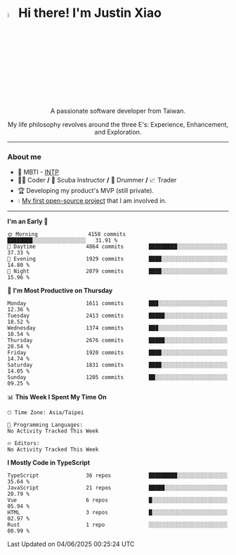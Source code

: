 # <img src="https://media.giphy.com/media/hvRJCLFzcasrR4ia7z/giphy.gif" width="5%">Hi there! I'm Justin Xiao
<p align="center">A passionate software developer from Taiwan.  </p>
<p align="center">My life philosophy revolves around the three E's: Experience, Enhancement, and Exploration.</p>

---
### About me
- 👀 MBTI - [INTP](https://www.16personalities.com/intp-personality)
- 👨‍💻 Coder **/** 🤿 Scuba Instructor **/** 🥁 Drummer **/** 📈 Trader
- 🏆 Developing my product's MVP (still private).
- 💧 [My first open-source project](https://github.com/Game-as-a-Service/Game-Lobby-Web) that I am involved in.

---
<!--START_SECTION:waka-->
**I'm an Early 🐤** 

```text
🌞 Morning                4158 commits        ████████░░░░░░░░░░░░░░░░░   31.91 % 
🌆 Daytime                4864 commits        █████████░░░░░░░░░░░░░░░░   37.33 % 
🌃 Evening                1929 commits        ████░░░░░░░░░░░░░░░░░░░░░   14.80 % 
🌙 Night                  2079 commits        ████░░░░░░░░░░░░░░░░░░░░░   15.96 % 
```
📅 **I'm Most Productive on Thursday** 

```text
Monday                   1611 commits        ███░░░░░░░░░░░░░░░░░░░░░░   12.36 % 
Tuesday                  2413 commits        █████░░░░░░░░░░░░░░░░░░░░   18.52 % 
Wednesday                1374 commits        ███░░░░░░░░░░░░░░░░░░░░░░   10.54 % 
Thursday                 2676 commits        █████░░░░░░░░░░░░░░░░░░░░   20.54 % 
Friday                   1920 commits        ████░░░░░░░░░░░░░░░░░░░░░   14.74 % 
Saturday                 1831 commits        ████░░░░░░░░░░░░░░░░░░░░░   14.05 % 
Sunday                   1205 commits        ██░░░░░░░░░░░░░░░░░░░░░░░   09.25 % 
```


📊 **This Week I Spent My Time On** 

```text
🕑︎ Time Zone: Asia/Taipei

💬 Programming Languages: 
No Activity Tracked This Week

🔥 Editors: 
No Activity Tracked This Week
```

**I Mostly Code in TypeScript** 

```text
TypeScript               36 repos            █████████░░░░░░░░░░░░░░░░   35.64 % 
JavaScript               21 repos            █████░░░░░░░░░░░░░░░░░░░░   20.79 % 
Vue                      6 repos             █░░░░░░░░░░░░░░░░░░░░░░░░   05.94 % 
HTML                     3 repos             █░░░░░░░░░░░░░░░░░░░░░░░░   02.97 % 
Rust                     1 repo              ░░░░░░░░░░░░░░░░░░░░░░░░░   00.99 % 
```




 Last Updated on 04/06/2025 00:25:24 UTC
<!--END_SECTION:waka-->
